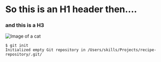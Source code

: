 # So this is an H1 header then....
### and this is a H3


![Image of a cat](https://octodex.github.com/images/yaktocat.png)


```
$ git init
Initialized empty Git repository in /Users/skills/Projects/recipe-repository/.git/

```
